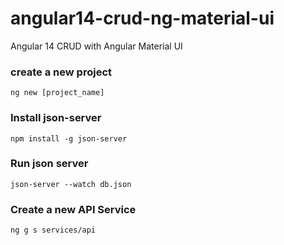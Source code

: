 # angular14-crud-ng-material-ui
Angular 14 CRUD with Angular Material UI
### create a new project
`ng new [project_name]`

### Install json-server 
`npm install -g json-server`

### Run json server 
`json-server --watch db.json`

### Create a new API Service 
`ng g s services/api`
